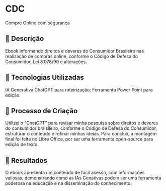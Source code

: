 # CDC
Compre Online com segurança

## 📒 Descrição
Ebook informando direitos e deveres do Consumidor Brasileiro nas realização de compras online, conforme o Código de Defesa do Consumidor, Lei 8.078/90 e alterações.

## 🤖 Tecnologias Utilizadas
IA Generativa ChatGPT para roteirização;
Ferramenta Power Point para edição.

## 🧐 Processo de Criação
Utilizei o "ChatGPT" para revisar minha pesquisa sobre direitos e deveres do consumidor braisileiro, conforme o Código de Defesa do Consumidor, estruturar o conteúdo e refinar minhas ideias. Para concluir, a montagem final foi feita no Libre Office, por ser uma ferramenta open-source para edição de texto.

## 🚀 Resultados
O ebook apresenta um conteúdo de fácil acesso, com informações valiosas, demonstrando como as IAs Genativas podem ser uma ferramenta poderosa na educação e na disseminação do conhecimento. 

